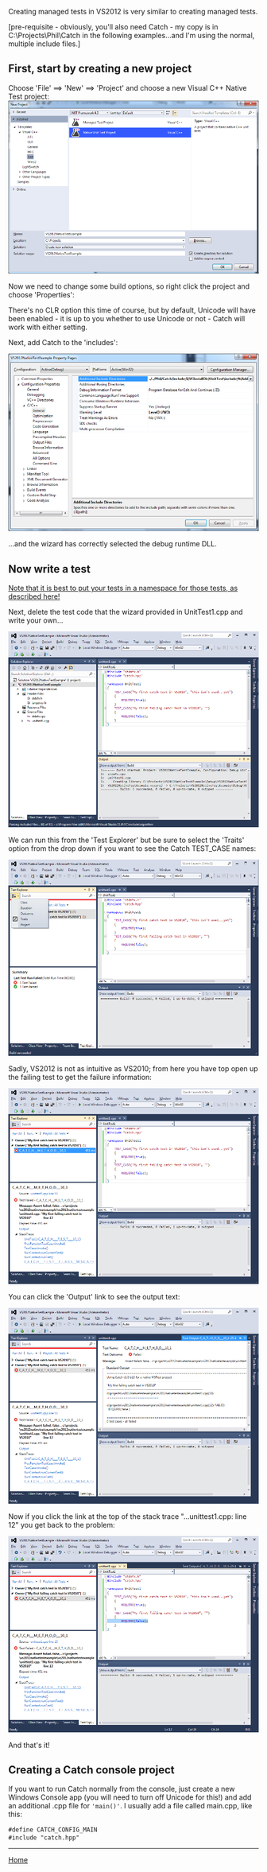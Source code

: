 Creating managed tests in VS2012 is very similar to creating managed tests.

[pre-requisite - obviously, you'll also need Catch - my copy is in C:\Projects\Phil\Catch in the following examples...and I'm using the normal, multiple include files.]

## First, start by creating a new project

Choose 'File' ==> 'New' ==> 'Project' and choose a new Visual C++ Native Test project:
![VS2012 test project](VS2012native-test-project.png)

Now we need to change some build options, so right click the project and choose 'Properties':

There's no CLR option this time of course, but by default, Unicode will have been enabled - it is up to you whether to use Unicode or not - Catch will work with either setting.

Next, add Catch to the 'includes':

![VS2012 include options](VS2012native-options-include.png)

...and the wizard has correctly selected the debug runtime DLL.

## Now write a test

[Note that it is best to put your tests in a namespace for those tests, as described here!](../vs-index.md)

Next, delete the test code that the wizard provided in UnitTest1.cpp and write your own...


![VS2012 build example](VS2012native-example-build.png)

We can run this from the 'Test Explorer' but be sure to select the 'Traits' option from the drop down if you want to see the Catch TEST_CASE names:

![VS2012 example run](VS2012native-example-run.png)


Sadly, VS2012 is not as intuitive as VS2010; from here you have top open up the failing test to get the failure information:

![VS2012 example description](VS2012native-example-desc.png)

You can click the 'Output' link to see the output text:

![VS2012 example description](VS2012native-example-output.png)

Now if you click the link at the top of the stack trace "...unittest1.cpp: line 12" you get back to the problem:

![VS2012 example fail](VS2012native-example-fail.png)

And that's it!

## Creating a Catch console project

If you want to run Catch normally from the console, just create a new Windows Console app (you will need to turn off Unicode for this!) and add an additional .cpp file for `'main()'`.  I usually add a file called main.cpp, like this:

```
#define CATCH_CONFIG_MAIN
#include "catch.hpp"
``` 

---

[Home](../../README.md)